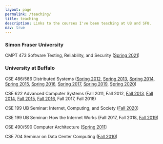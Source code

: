 ```yaml
---
layout: page
permalink: /teaching/
title: teaching
description: Links to the courses I've been teaching at UB and SFU.
nav: true
---
```


### Simon Fraser University

CMPT 473 Software Testing, Reliability, and Security ([Spring
2021](https://canvas.sfu.ca/courses/60354))

### University at Buffalo

CSE 486/586 Distributed Systems ([Spring
2012](http://www.cse.buffalo.edu/~stevko/courses/cse486/spring12/), [Spring
2013](http://www.cse.buffalo.edu/~stevko/courses/cse486/spring13/), [Spring
2014](http://www.cse.buffalo.edu/~stevko/courses/cse486/spring14/), [Spring
2015](http://www.cse.buffalo.edu/~stevko/courses/cse486/spring15/), [Spring
2016](http://www.cse.buffalo.edu/~stevko/courses/cse486/spring16/), [Spring
2017](http://www.cse.buffalo.edu/~stevko/courses/cse486/spring17/), [Spring
2019](http://www.cse.buffalo.edu/~stevko/courses/cse486/spring19/), [Spring
2020](http://www.cse.buffalo.edu/~stevko/courses/cse486/spring20/))
  
CSE 622 Advanced Computer Systems (Fall 2011, Fall 2012, [Fall
2013](https://piazza.com/buffalo/fall2013/cse622/home), [Fall
2014](https://piazza.com/buffalo/fall2014/cse622/home), [Fall
2015](https://piazza.com/buffalo/fall2015/cse622/home), [Fall
2016](https://piazza.com/buffalo/fall2016/cse622/home), Fall 2017, Fall 2018)
  
CSE 199 UB Seminar: Internet, Computing, and Society ([Fall
2020](https://ublearns.blackboard.com/ultra/courses/_173524_1/cl/outline))  

CSE 199 UB Seminar: How the Internet Works (Fall 2017, Fall 2018, [Fall
2019](http://www.cse.buffalo.edu/cse199))
  
CSE 490/590 Computer Architecture ([Spring
2011](http://www.cse.buffalo.edu/~stevko/courses/cse490/spring11))
  
CSE 704 Seminar on Data Center Computing ([Fall
2010](http://www.cse.buffalo.edu/~stevko/courses/cse704/fall10))

